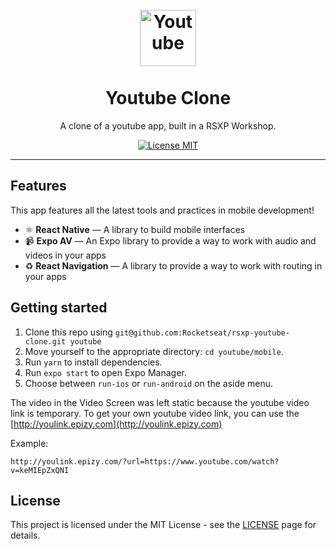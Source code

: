 <h1 align="center">
<br>
  <img src="https://upload.wikimedia.org/wikipedia/commons/thumb/b/b8/YouTube_Logo_2017.svg/1280px-YouTube_Logo_2017.svg.png" alt="Youtube" width="90">
<br>
<br>
Youtube Clone
</h1>

<p align="center">A clone of a youtube app, built in a RSXP Workshop.</p>

<p align="center">
  <a href="https://opensource.org/licenses/MIT">
    <img src="https://img.shields.io/badge/license-MIT-blue.svg?style=flat-square" alt="License MIT">
  </a>
</p>

<hr />

## Features

This app features all the latest tools and practices in mobile development!

- ⚛ **React Native** — A library to build mobile interfaces
- 📹 **Expo AV** — An Expo library to provide a way to work with audio and videos in your apps
- ♻ **React Navigation** — A library to provide a way to work with routing in your apps 

## Getting started

1. Clone this repo using `git@github.com:Rocketseat/rsxp-youtube-clone.git youtube`
2. Move yourself to the appropriate directory: `cd youtube/mobile`.<br />
3. Run `yarn` to install dependencies.<br />
4. Run `expo start` to open Expo Manager.<br />
5. Choose between `run-ios` or `run-android` on the aside menu.  


The video in the Video Screen was left static because the youtube video link is temporary.
To get your own youtube video link, you can use the [http://youlink.epizy.com](http://youlink.epizy.com)

Example:

```
http://youlink.epizy.com/?url=https://www.youtube.com/watch?v=keMIEpZxQNI
```

## License

This project is licensed under the MIT License - see the [LICENSE](https://opensource.org/licenses/MIT) page for details.

